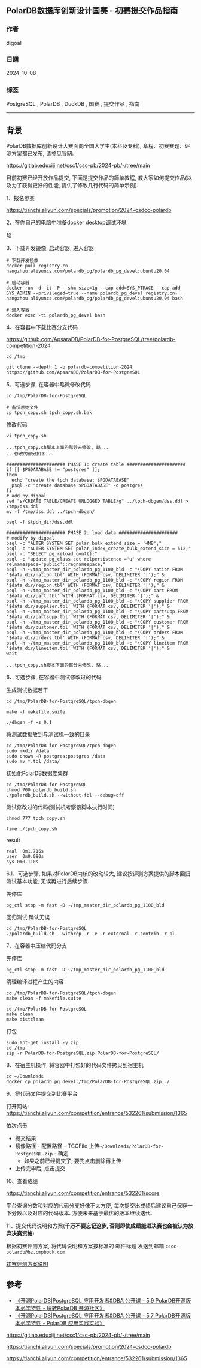 ## PolarDB数据库创新设计国赛 - 初赛提交作品指南    
                                                                                      
### 作者                                                          
digoal                                                          
                                                                 
### 日期                                                               
2024-10-08                                                         
                                                              
### 标签                                                            
PostgreSQL , PolarDB , DuckDB , 国赛 , 提交作品 , 指南    
                                                                                     
----                                                              
                                                                            
## 背景              
PolarDB数据库创新设计大赛面向全国大学生(本科及专科), 章程、初赛赛题、评测方案都已发布, 请参见官网:  
  
https://gitlab.eduxiji.net/csc1/csc-pb/2024-pb/-/tree/main  
  
目前初赛已经开放作品提交, 下面是提交作品的简单教程, 教大家如何提交作品(以及为了获得更好的性能, 提供了修改几行代码的简单示例).    
  
1、报名参赛  
  
https://tianchi.aliyun.com/specials/promotion/2024-csdcc-polardb  
  
2、在你自己的电脑中准备docker desktop调试环境  
  
略  
  
3、下载开发镜像, 启动容器, 进入容器  
```  
# 下载开发镜像  
docker pull registry.cn-hangzhou.aliyuncs.com/polardb_pg/polardb_pg_devel:ubuntu20.04    
  
# 启动容器  
docker run -d -it -P --shm-size=1g --cap-add=SYS_PTRACE --cap-add SYS_ADMIN --privileged=true --name polardb_pg_devel registry.cn-hangzhou.aliyuncs.com/polardb_pg/polardb_pg_devel:ubuntu20.04 bash    
  
# 进入容器  
docker exec -ti polardb_pg_devel bash    
```  
  
4、在容器中下载比赛分支代码  
  
https://github.com/ApsaraDB/PolarDB-for-PostgreSQL/tree/polardb-competition-2024  
  
```  
cd /tmp  
  
git clone --depth 1 -b polardb-competition-2024 https://github.com/ApsaraDB/PolarDB-for-PostgreSQL    
```  
  
5、可选步骤, 在容器中略微修改代码  
  
```  
cd /tmp/PolarDB-for-PostgreSQL   
  
# 备份原始文件  
cp tpch_copy.sh tpch_copy.sh.bak  
```  
  
修改代码  
```  
vi tpch_copy.sh   
  
...tpch_copy.sh脚本上面的部分未修改, 略...  
...修改的部分如下...  
  
###################### PHASE 1: create table ######################  
if [[ $PGDATABASE != "postgres" ]];  
then  
  echo "create the tpch database: $PGDATABASE"  
  psql -c "create database $PGDATABASE" -d postgres  
fi  
# add by digoal  
sed "s/CREATE TABLE/CREATE UNLOGGED TABLE/g" ../tpch-dbgen/dss.ddl > /tmp/dss.ddl  
mv -f /tmp/dss.ddl ../tpch-dbgen/  
  
psql -f $tpch_dir/dss.ddl  
  
###################### PHASE 2: load data ######################  
# modify by digoal  
psql -c "ALTER SYSTEM SET polar_bulk_extend_size = '4MB';"  
psql -c "ALTER SYSTEM SET polar_index_create_bulk_extend_size = 512;"  
psql -c "SELECT pg_reload_conf();"  
psql -c "update pg_class set relpersistence ='u' where relnamespace='public'::regnamespace;"  
psql -h ~/tmp_master_dir_polardb_pg_1100_bld -c "\COPY nation FROM '$data_dir/nation.tbl' WITH (FORMAT csv, DELIMITER '|');" &  
psql -h ~/tmp_master_dir_polardb_pg_1100_bld -c "\COPY region FROM '$data_dir/region.tbl' WITH (FORMAT csv, DELIMITER '|');" &  
psql -h ~/tmp_master_dir_polardb_pg_1100_bld -c "\COPY part FROM '$data_dir/part.tbl' WITH (FORMAT csv, DELIMITER '|');" &  
psql -h ~/tmp_master_dir_polardb_pg_1100_bld -c "\COPY supplier FROM '$data_dir/supplier.tbl' WITH (FORMAT csv, DELIMITER '|');" &  
psql -h ~/tmp_master_dir_polardb_pg_1100_bld -c "\COPY partsupp FROM '$data_dir/partsupp.tbl' WITH (FORMAT csv, DELIMITER '|');" &  
psql -h ~/tmp_master_dir_polardb_pg_1100_bld -c "\COPY customer FROM '$data_dir/customer.tbl' WITH (FORMAT csv, DELIMITER '|');" &  
psql -h ~/tmp_master_dir_polardb_pg_1100_bld -c "\COPY orders FROM '$data_dir/orders.tbl' WITH (FORMAT csv, DELIMITER '|');" &  
psql -h ~/tmp_master_dir_polardb_pg_1100_bld -c "\COPY lineitem FROM '$data_dir/lineitem.tbl' WITH (FORMAT csv, DELIMITER '|');" &  
wait  
  
...tpch_copy.sh脚本下面的部分未修改, 略...  
```  
  
  
6、可选步骤, 在容器中测试修改过的代码  
  
生成测试数据若干  
```  
cd /tmp/PolarDB-for-PostgreSQL/tpch-dbgen  
  
make -f makefile.suite  
  
./dbgen -f -s 0.1  
```  
  
将测试数据放到与测试机一致的目录  
```  
cd /tmp/PolarDB-for-PostgreSQL/tpch-dbgen  
sudo mkdir /data  
sudo chown -R postgres:postgres /data  
sudo mv *.tbl /data/  
```  
  
初始化PolarDB数据库集群  
```  
cd /tmp/PolarDB-for-PostgreSQL  
chmod 700 polardb_build.sh     
./polardb_build.sh --without-fbl --debug=off    
```  
  
测试修改过的代码(测试机考察该脚本执行时间)  
```  
chmod 777 tpch_copy.sh   
  
time ./tpch_copy.sh   
```  
  
result  
```  
real  0m1.715s  
user  0m0.080s  
sys 0m0.110s  
```
  
6\.1、可选步骤, 如果对PolarDB内核的改动较大, 建议按评测方案提供的脚本回归测试基本功能, 无误再进行后续步骤.   
  
先停库  
```  
pg_ctl stop -m fast -D ~/tmp_master_dir_polardb_pg_1100_bld  
```  
  
回归测试 确认无误  
```
cd /tmp/PolarDB-for-PostgreSQL
./polardb_build.sh --withrep -r -e -r-external -r-contrib -r-pl  
```
   
7、在容器中压缩代码分支  
  
先停库  
```  
pg_ctl stop -m fast -D ~/tmp_master_dir_polardb_pg_1100_bld  
```  
  
清理编译过程产生的内容  
```  
cd /tmp/PolarDB-for-PostgreSQL/tpch-dbgen  
make clean -f makefile.suite  
  
cd /tmp/PolarDB-for-PostgreSQL  
make clean  
make distclean  
```  
  
打包  
```  
sudo apt-get install -y zip  
cd /tmp  
zip -r PolarDB-for-PostgreSQL.zip PolarDB-for-PostgreSQL/  
```  
  
8、在宿主机操作, 将容器中打包好的代码文件拷贝到宿主机  
```  
cd ~/Downloads  
docker cp polardb_pg_devel:/tmp/PolarDB-for-PostgreSQL.zip ./  
```  
  
9、将代码文件提交到比赛平台  
  
打开网站: https://tianchi.aliyun.com/competition/entrance/532261/submission/1365  
  
依次点击  
- 提交结果  
- 镜像路径 - 配置路径 - TCCFile 上传`~/Downloads/PolarDB-for-PostgreSQL.zip` - 确定 
    - 如果之前已经提交了, 要先点击删除再上传   
- 上传完毕后, 点击提交  
  
  
  
10、查看成绩  
  
https://tianchi.aliyun.com/competition/entrance/532261/score  
   
平台查询分数和对应的代码分支好像不太方便, 每次提交出成绩后建议自己保存一下分数以及对应的代码版本. 方便未来基于最优的版本继续迭代.     
    
11、提交代码说明和方案(<b>千万不要忘记这步, 否则即使成绩能进决赛也会被认为放弃决赛资格</b>)    
   
根据初赛评测方案, 将代码说明和方案按标准的 邮件标题 发送到邮箱 `cscc-polardb@hz.cmpbook.com`   
    
[初赛评测方案说明](https://gitlab.eduxiji.net/csc1/csc-pb/2024-pb/-/blob/main/2024%E5%B9%B4%E5%85%A8%E5%9B%BD%E5%A4%A7%E5%AD%A6%E7%94%9F%E8%AE%A1%E7%AE%97%E6%9C%BA%E7%B3%BB%E7%BB%9F%E8%83%BD%E5%8A%9B%E5%A4%A7%E8%B5%9BPolarDB%E6%95%B0%E6%8D%AE%E5%BA%93%E5%88%9B%E6%96%B0%E8%AE%BE%E8%AE%A1%E8%B5%9B-%E5%88%9D%E8%B5%9B%E8%AF%84%E6%B5%8B%E6%96%B9%E6%A1%88.pdf)      
   
## 参考  
- [《开源PolarDB|PostgreSQL 应用开发者&DBA 公开课 - 5.9 PolarDB开源版本必学特性 - 玩转PolarDB 开源社区》](../202401/20240130_04.md)    
- [《开源PolarDB|PostgreSQL 应用开发者&DBA 公开课 - 5.7 PolarDB开源版本必学特性 - PolarDB 应用实践实验》](../202401/20240129_01.md)    
  
https://gitlab.eduxiji.net/csc1/csc-pb/2024-pb/-/tree/main  
  
https://tianchi.aliyun.com/specials/promotion/2024-csdcc-polardb  
  
https://tianchi.aliyun.com/competition/entrance/532261/submission/1365  
    
